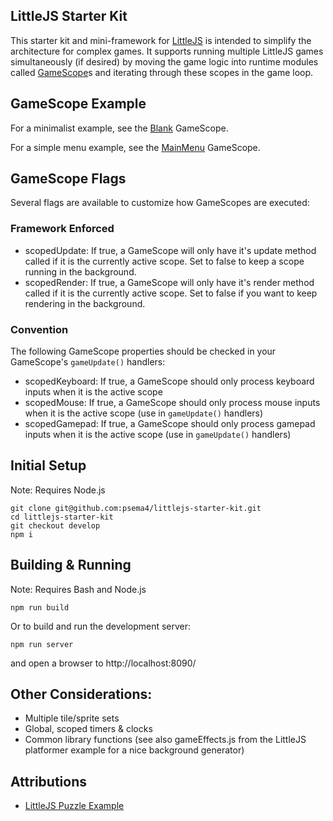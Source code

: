 ## LittleJS Starter Kit

This starter kit and mini-framework for [LittleJS](https://github.com/KilledByAPixel/LittleJS) is intended to simplify the architecture for complex games.  It supports running multiple LittleJS games simultaneously (if desired) by moving the game logic into runtime modules called [GameScope](https://github.com/psema4/littlejs-starter-kit/blob/develop/src/GameScope.js)s and iterating through these scopes in the game loop.

## GameScope Example

For a minimalist example, see the [Blank](https://github.com/psema4/littlejs-starter-kit/blob/develop/src/scopes/blank.js) GameScope.

For a simple menu example, see the [MainMenu](https://github.com/psema4/littlejs-starter-kit/blob/develop/src/scopes/Main_Menu.js) GameScope.

## GameScope Flags

Several flags are available to customize how GameScopes are executed:

### Framework Enforced
* scopedUpdate: If true, a GameScope will only have it's update method called if it is the currently active scope. Set to false to keep a scope running in the background.
* scopedRender: If true, a GameScope will only have it's render method called if it is the currently active scope. Set to false if you want to keep rendering in the background.

### Convention

The following GameScope properties should be checked in your GameScope's `gameUpdate()` handlers:

* scopedKeyboard: If true, a GameScope should only process keyboard inputs when it is the active scope
* scopedMouse: If true, a GameScope should only process mouse inputs when it is the active scope (use in `gameUpdate()` handlers)
* scopedGamepad: If true, a GameScope should only process gamepad inputs when it is the active scope (use in `gameUpdate()` handlers)

## Initial Setup

Note: Requires Node.js

    git clone git@github.com:psema4/littlejs-starter-kit.git
    cd littlejs-starter-kit
    git checkout develop
    npm i

## Building & Running

Note: Requires Bash and Node.js

    npm run build

Or to build and run the development server:

    npm run server

and open a browser to http://localhost:8090/

## Other Considerations:

 *  Multiple tile/sprite sets
 *  Global, scoped timers & clocks
 *  Common library functions (see also gameEffects.js from the LittleJS platformer example for a nice background generator)


## Attributions

* [LittleJS Puzzle Example](https://github.com/KilledByAPixel/LittleJS/blob/main/game.js)
